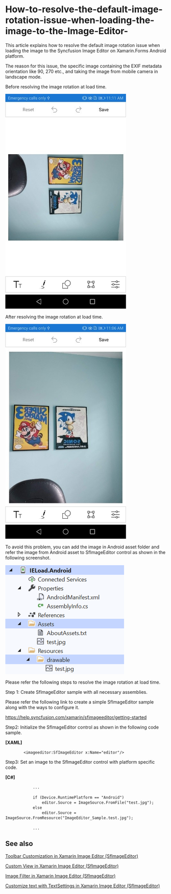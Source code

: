 # How-to-resolve-the-default-image-rotation-issue-when-loading-the-image-to-the-Image-Editor-
This article explains how to resolve the default image rotation issue when loading the image to the Syncfusion Image Editor on Xamarin.Forms Android platform. 

The reason for this issue, the specific image containing the EXIF metadata orientation like 90, 270 etc., and taking the image from mobile camera in landscape mode. 

Before resolving the image rotation at load time.

![BeforeResolvingImageRotation](OutputImages/BeforeResolvingImageRotation.jpg)

After resolving the image rotation at load time.

![AfterResolvingImageRotation](OutputImages/AfterResolvingImageRotation.jpg)

To avoid this problem, you can add the image in Android asset folder and refer the image from Android asset to SfImageEditor control as shown in the following screenshot.

![AssetScreenshot](OutputImages/ImageFolderScreenshot.png)

Please refer the following steps to resolve the image rotation at load time.

Step 1: Create SfImageEditor sample with all necessary assemblies.
 
Please refer the following link to create a simple SfImageEditor sample along with the ways to configure it.
 
https://help.syncfusion.com/xamarin/sfimageeditor/getting-started

Step2: Initialize the SfImageEditor control as shown in the following code sample.

**[XAML]**

```
        <imageeditor:SfImageEditor x:Name="editor"/>
```
Step3: Set an image to the SfImageEditor control with platform specific code.

**[C#]**

```
            ...

            if (Device.RuntimePlatform == "Android")
                editor.Source = ImageSource.FromFile("test.jpg");
            else
                editor.Source = ImageSource.FromResource("ImageEditor_Sample.test.jpg");

            ...
```

## See also
 
[Toolbar Customization in Xamarin Image Editor (SfImageEditor)](https://help.syncfusion.com/xamarin/image-editor/toolbarcustomization)
 
[Custom View in Xamarin Image Editor (SfImageEditor)](https://help.syncfusion.com/xamarin/image-editor/customview)
 
[Image Filter in Xamarin Image Editor (SfImageEditor)](https://help.syncfusion.com/xamarin/image-editor/imagefilter)
 
[Customize text with TextSettings in Xamarin Image Editor (SfImageEditor)](https://help.syncfusion.com/xamarin/image-editor/text#customize-text-with-textsettings)



